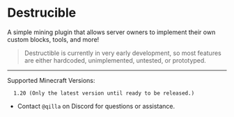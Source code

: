 Destrucible
===========
A simple mining plugin that allows server owners to implement their own custom blocks, tools, and more!

 > Destructible is currently in very early development, so most features
are either hardcoded, unimplemented, untested, or prototyped.

------

Supported Minecraft Versions:
```
  1.20 (Only the latest version until ready to be released.)
```

- Contact `@qilla` on Discord for questions or assistance.
